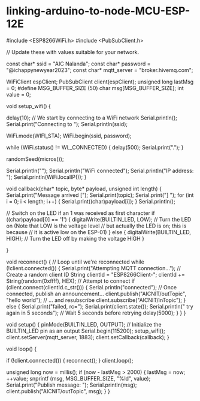 # linking-arduino-to-node-MCU-ESP-12E
#include <ESP8266WiFi.h>
#include <PubSubClient.h>

// Update these with values suitable for your network.

const char* ssid = "AIC Nalanda";
const char* password = "@ichappynewyear2023";
const char* mqtt_server = "broker.hivemq.com";

WiFiClient espClient;
PubSubClient client(espClient);
unsigned long lastMsg = 0;
#define MSG_BUFFER_SIZE	(50)
char msg[MSG_BUFFER_SIZE];
int value = 0;

void setup_wifi() {

  delay(10);
  // We start by connecting to a WiFi network
  Serial.println();
  Serial.print("Connecting to ");
  Serial.println(ssid);

  WiFi.mode(WIFI_STA);
  WiFi.begin(ssid, password);

  while (WiFi.status() != WL_CONNECTED) {
    delay(500);
    Serial.print(".");
  }

  randomSeed(micros());

  Serial.println("");
  Serial.println("WiFi connected");
  Serial.println("IP address: ");
  Serial.println(WiFi.localIP());
}

void callback(char* topic, byte* payload, unsigned int length) {
  Serial.print("Message arrived [");
  Serial.print(topic);
  Serial.print("] ");
  for (int i = 0; i < length; i++) {
    Serial.print((char)payload[i]);
  }
  Serial.println();

  // Switch on the LED if an 1 was received as first character
  if ((char)payload[0] == '1') {
    digitalWrite(BUILTIN_LED, LOW);   // Turn the LED on (Note that LOW is the voltage level
    // but actually the LED is on; this is because
    // it is active low on the ESP-01)
  } else {
    digitalWrite(BUILTIN_LED, HIGH);  // Turn the LED off by making the voltage HIGH
  }

}

void reconnect() {
  // Loop until we're reconnected
  while (!client.connected()) {
    Serial.print("Attempting MQTT connection...");
    // Create a random client ID
    String clientId = "ESP8266Client-";
    clientId += String(random(0xffff), HEX);
    // Attempt to connect
    if (client.connect(clientId.c_str())) {
      Serial.println("connected");
      // Once connected, publish an announcement...
      client.publish("AICNIT/outTopic", "hello world");
      // ... and resubscribe
      client.subscribe("AICNIT/inTopic");
    } else {
      Serial.print("failed, rc=");
      Serial.print(client.state());
      Serial.println(" try again in 5 seconds");
      // Wait 5 seconds before retrying
      delay(5000);
    }
  }
}

void setup() {
  pinMode(BUILTIN_LED, OUTPUT);     // Initialize the BUILTIN_LED pin as an output
  Serial.begin(115200);
  setup_wifi();
  client.setServer(mqtt_server, 1883);
  client.setCallback(callback);
}

void loop() {

  if (!client.connected()) {
    reconnect();
  }
  client.loop();

  unsigned long now = millis();
  if (now - lastMsg > 2000) {
    lastMsg = now;
    ++value;
    snprintf (msg, MSG_BUFFER_SIZE, "%ld", value);
    Serial.print("Publish message: ");
    Serial.println(msg);
    client.publish("AICNIT/outTopic", msg);
  }
}
